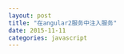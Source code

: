 ```yaml
---
layout: post
title: "在angular2服务中注入服务"
date: 2015-11-11
categories: javascript
---
```


<script>
window.location.href = 'https://github.com/kittencup/angular2-ama-cn/issues/61';
</script>

